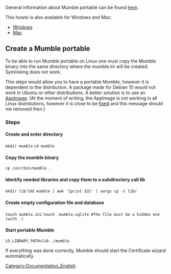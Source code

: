 General information about Mumble portable can be found
[here](Mumble_Portable "wikilink").

This howto is also available for Windows and Mac:

  - [Windows](Mumble_Portable_Windows "wikilink")
  - [Mac](Mumble_Portable_Mac "wikilink")

## Create a Mumble portable

To be able to run Mumble portable on Linux one must copy the Mumble
binary into the same directory where the mumble.ini will be created.
Symlinking does not work.

This steps would allow you to have a portable Mumble, however it is
dependent to the distribution. A package made for Debian 10 would not
work in Ubuntu or other distributions. A better solution is to use an
[AppImage](https://dl.mumble.info/snapshot/). (At the moment of writing,
the AppImage is not working in all Linux distributions, however it is
close to be [fixed](https://github.com/mumble-voip/mumble/issues/3959)
and this message should me removed then.)

### Steps

#### Create and enter directory

`mkdir mumble`
`cd mumble`

#### Copy the mumble binary

`cp /usr/bin/mumble .`

#### Identify needed libraries and copy them to a subdirectory call lib

`mkdir lib`
`ldd mumble | awk '{print $3}' | xargs cp -t lib/`

#### Create empty configuration file and database

`touch mumble.ini`
`touch .mumble.sqlite #The file must be a hidden one (with .)`

#### Start portable Mumble

`LD_LIBRARY_PATH=lib ./mumble`

If everything was done correctly, Mumble should start the Certificate
wizard automatically.

[Category:Documentation_English](Category:Documentation_English "wikilink")